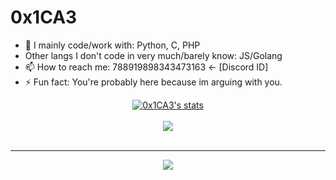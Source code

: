 # 0x1CA3

- 🔭 I mainly code/work with: Python, C, PHP
- Other langs I don't code in very much/barely know: JS/Golang
- 📫 How to reach me: 788919898343473163 <- [Discord ID]
- ⚡ Fun fact: You're probably here because im arguing with you.

<center>
<a href="https://github.com/0x1CA3">
  <img align="center" src="https://github-readme-stats.vercel.app/api?username=0x1CA3&show_icons=true&include_all_commits=true&show_icons=true&title_color=fff&icon_color=79ff97&text_color=9f9f9f&bg_color=151515" alt="0x1CA3's stats" />
</a>	
<br><br>
<a href="https://github.com/0x1CA3?tab=repositories">
  <img align="center" src="https://github-readme-stats.vercel.app/api/top-langs/?username=0x1CA3&langs_count=9&layout=compact&show_icons=true&title_color=fff&icon_color=79ff97&text_color=9f9f9f&bg_color=151515" />
</a>
<br>
<br>
<hr>

<img src="https://komarev.com/ghpvc/?username=0x1CA3&style=flat-square">

</center>
